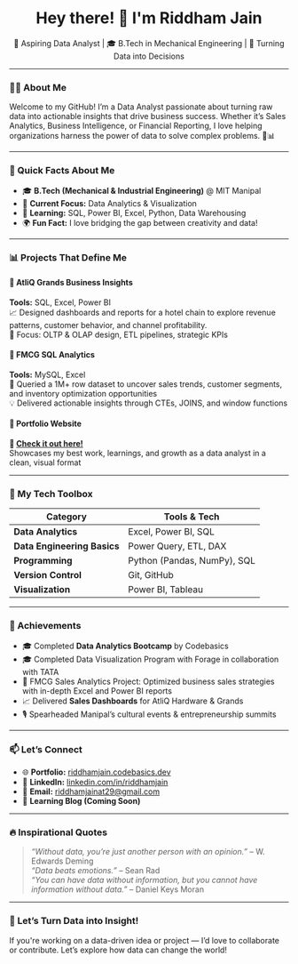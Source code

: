 <h1 align="center">Hey there! 👋 I'm Riddham Jain</h1>
<p align="center">
  🚀 Aspiring Data Analyst | 🎓 B.Tech in Mechanical Engineering | 🎯 Turning Data into Decisions
</p>

---

### 👨‍💻 About Me

Welcome to my GitHub! I’m a Data Analyst passionate about turning raw data into actionable insights that drive business success. Whether it’s Sales Analytics, Business Intelligence, or Financial Reporting, I love helping organizations harness the power of data to solve complex problems. 🚀📊

---

### 📌 Quick Facts About Me

- 🎓 **B.Tech (Mechanical & Industrial Engineering)** @ MIT Manipal  
- 🎯 **Current Focus:** Data Analytics & Visualization  
- 🌱 **Learning:** SQL, Power BI, Excel, Python, Data Warehousing  
- 🌍 **Fun Fact:** I love bridging the gap between creativity and data!

---

### 📊 Projects That Define Me

#### 📌 AtliQ Grands Business Insights  
**Tools:** SQL, Excel, Power BI  
📈 Designed dashboards and reports for a hotel chain to explore revenue patterns, customer behavior, and channel profitability.  
🚀 Focus: OLTP & OLAP design, ETL pipelines, strategic KPIs

#### 📌 FMCG SQL Analytics  
**Tools:** MySQL, Excel  
🧠 Queried a 1M+ row dataset to uncover sales trends, customer segments, and inventory optimization opportunities  
💡 Delivered actionable insights through CTEs, JOINS, and window functions

#### 📌 Portfolio Website  
**🔗 [Check it out here!](https://codebasics.io/portfolio/Riddham-Jain)**  
Showcases my best work, learnings, and growth as a data analyst in a clean, visual format

---

### 🧰 My Tech Toolbox

| Category                     | Tools & Tech |
|-----------------------------|--------------|
| **Data Analytics**          | Excel, Power BI, SQL |
| **Data Engineering Basics** | Power Query, ETL, DAX |
| **Programming**             | Python (Pandas, NumPy), SQL |
| **Version Control**         | Git, GitHub |
| **Visualization**           | Power BI, Tableau |
                 

---

### 🌟 Achievements

- 🎓 Completed **Data Analytics Bootcamp** by Codebasics
- 🎓 Completed Data Visualization Program with Forage in collaboration with TATA
- 💼 FMCG Sales Analytics Project: Optimized business sales strategies with in-depth Excel and Power BI reports
- 📈 Delivered **Sales Dashboards** for AtliQ Hardware & Grands  
- 🎙️ Spearheaded Manipal’s cultural events & entrepreneurship summits

---

### 📫 Let’s Connect

- 🌐 **Portfolio:** [riddhamjain.codebasics.dev](https://codebasics.io/portfolio/Riddham-Jain)  
- 💼 **LinkedIn:** [linkedin.com/in/riddhamjain](www.linkedin.com/in/ridjain29)  
- 📧 **Email:** riddhamjainat29@gmail.com  
- 🧠 **Learning Blog (Coming Soon)**  

---

### 🔥 Inspirational Quotes

> *“Without data, you’re just another person with an opinion.”* – W. Edwards Deming  
> *“Data beats emotions.”* – Sean Rad  
> *“You can have data without information, but you cannot have information without data.”* – Daniel Keys Moran  

---

### 🚀 Let’s Turn Data into Insight!

If you're working on a data-driven idea or project — I’d love to collaborate or contribute. Let’s explore how data can change the world!

